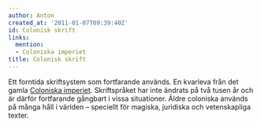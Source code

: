 ```yaml
---
author: Anton
created_at: '2011-01-07T09:39:40Z'
id: Colonisk skrift
links:
  mention:
  - Coloniska imperiet
title: Colonisk skrift
---
```


Ett forntida skriftsystem som fortfarande används. En kvarleva från det gamla [Coloniska imperiet].
Skriftspråket har inte ändrats på två tusen år och är därför fortfarande gångbart i vissa
situationer. Äldre coloniska används på många håll i världen – speciellt för magiska, juridiska och
vetenskapliga texter.

  [Coloniska imperiet]: Coloniska_imperiet
